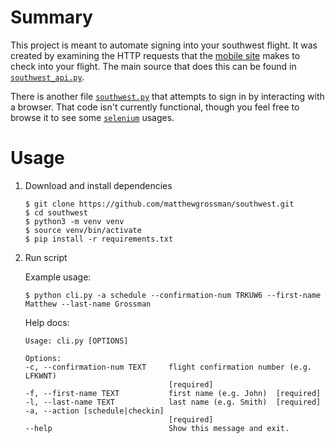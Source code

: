 # Summary
This project is meant to automate signing into your southwest flight. It was created by examining the HTTP requests that the [mobile site](https://mobile.southwest.com/check-in) makes to check into your flight. The main source that does this can be found in [`southwest_api.py`](https://github.com/matthewgrossman/southwest/blob/master/southwest_api.py).

There is another file [`southwest.py`](https://github.com/matthewgrossman/southwest/blob/master/southwest.py#L12) that attempts to sign in by interacting with a browser. That code isn't currently functional, though you feel free to browse it to see some [`selenium`](https://selenium-python.readthedocs.io/) usages.

# Usage
1. Download and install dependencies
    ```shell
    $ git clone https://github.com/matthewgrossman/southwest.git
    $ cd southwest
    $ python3 -m venv venv
    $ source venv/bin/activate
    $ pip install -r requirements.txt
    ```
1. Run script

    Example usage:
    ```shell
    $ python cli.py -a schedule --confirmation-num TRKUW6 --first-name Matthew --last-name Grossman
    ```

    Help docs:
    ```shell
    Usage: cli.py [OPTIONS]

    Options:
    -c, --confirmation-num TEXT     flight confirmation number (e.g. LFKWNT)
                                    [required]
    -f, --first-name TEXT           first name (e.g. John)  [required]
    -l, --last-name TEXT            last name (e.g. Smith)  [required]
    -a, --action [schedule|checkin]
                                    [required]
    --help                          Show this message and exit.
    ```
